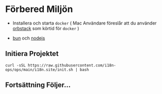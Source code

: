 # Förbered Miljön

* Installera och starta `docker` ( Mac Användare föreslår att du använder [orbstack](https://orbstack.dev) som körtid för `docker` )

* [bun](https://bun.sh/docs/installation) och [nodejs](https://nodejs.org/en/download/package-manager)

## Initiera Projektet

```
curl -sSL https://raw.githubusercontent.com/i18n-ops/ops/main/i18n.site/init.sh | bash
```

## Fortsättning Följer…